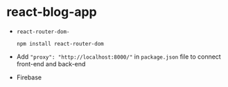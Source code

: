 # react-blog-app

- `react-router-dom-`
    
    ```
    npm install react-router-dom
    ````

- Add `"proxy": "http://localhost:8000/"` in `package.json` file to connect front-end and back-end

- Firebase